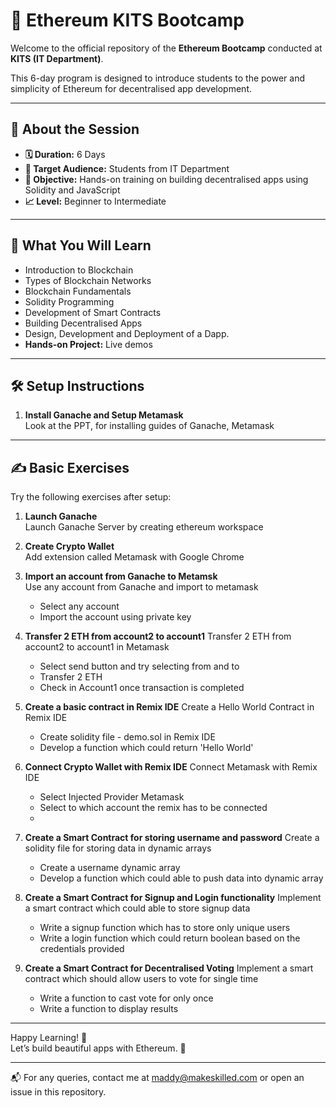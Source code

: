 # 🚀 Ethereum KITS Bootcamp

Welcome to the official repository of the **Ethereum Bootcamp** conducted at **KITS (IT Department)**.  

This 6-day program is designed to introduce students to the power and simplicity of Ethereum for decentralised app development.

---

## 📌 About the Session

- **🗓️ Duration:** 6 Days  
- **🎯 Target Audience:** Students from IT Department 
- **🎯 Objective:** Hands-on training on building decentralised apps using Solidity and JavaScript
- **📈 Level:** Beginner to Intermediate  

---

## 🧠 What You Will Learn

- Introduction to Blockchain  
- Types of Blockchain Networks  
- Blockchain Fundamentals  
- Solidity Programming  
- Development of Smart Contracts  
- Building Decentralised Apps  
- Design, Development and Deployment of a Dapp.  
- **Hands-on Project:** Live demos 

---

## 🛠️ Setup Instructions

1. **Install Ganache and Setup Metamask**  
   Look at the PPT, for installing guides of Ganache, Metamask

---

## ✍️ Basic Exercises

Try the following exercises after setup:

1. **Launch Ganache**  
   Launch Ganache Server by creating ethereum workspace

2. **Create Crypto Wallet**  
   Add extension called Metamask with Google Chrome

3. **Import an account from Ganache to Metamsk**  
   Use any account from Ganache and import to metamask
   - Select any account  
   - Import the account using private key  

4. **Transfer 2 ETH from account2 to account1**
   Transfer 2 ETH from account2 to account1 in Metamask
   - Select send button and try selecting from and to
   - Transfer 2 ETH
   - Check in Account1 once transaction is completed

5. **Create a basic contract in Remix IDE**
   Create a Hello World Contract in Remix IDE
   - Create solidity file - demo.sol in Remix IDE
   - Develop a function which could return 'Hello World'

6. **Connect Crypto Wallet with Remix IDE**
   Connect Metamask with Remix IDE
   - Select Injected Provider Metamask
   - Select to which account the remix has to be connected
   - 
7. **Create a Smart Contract for storing username and password**
   Create a solidity file for storing data in dynamic arrays
   - Create a username dynamic array
   - Develop a function which could able to push data into dynamic array

8. **Create a Smart Contract for Signup and Login functionality**
   Implement a smart contract which could able to store signup data
   - Write a signup function which has to store only unique users
   - Write a login function which could return boolean based on the credentials provided
  
9. **Create a Smart Contract for Decentralised Voting**
   Implement a smart contract which should allow users to vote for single time
   - Write a function to cast vote for only once
   - Write a function to display results

---

Happy Learning! 🎉  
Let’s build beautiful apps with Ethereum. 💙

---  
📬 For any queries, contact me at maddy@makeskilled.com or open an issue in this repository.
